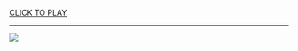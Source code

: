 
<a href="https://premium76.site?title=swerve_car_game_unblocked&ref=13M">CLICK TO PLAY</a></h3>
<hr>

<a href="https://premium76.site?title=swerve_car_game_unblocked&ref=13M"><img src="https://clearcache.store/games.png"></a>


